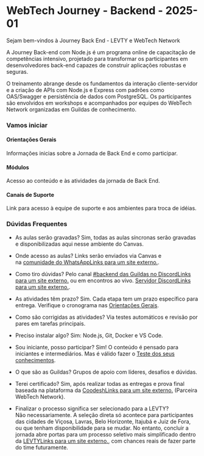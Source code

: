 # WebTech Journey - Backend - 2025-01


Sejam bem-vindos à Journey Back End - LEVTY e WebTech Network

A Journey Back-end com Node.js é um programa online de capacitação de competências intensivo, projetado para transformar os participantes em desenvolvedores back-end capazes de construir aplicações robustas e seguras. 

O treinamento abrange desde os fundamentos da interação cliente-servidor e a criação de APIs com Node.js e Express com padrões como OAS/Swagger e persistência de dados com PostgreSQL. Os participantes são envolvidos em workshops e acompanhados por equipes do WebTech Network organizadas em Guildas de conhecimento.

### Vamos iniciar

#### Orientações Gerais
Informações inicias sobre a Jornada de
Back End e como participar. 

#### Módulos
Acesso ao conteúdo e às atividades da
jornada de Back End.

#### Canais de Suporte
Link para acesso à equipe de suporte e aos ambientes para troca de idéias.

### Dúvidas Frequentes

- As aulas serão gravadas?
    Sim, todas as aulas síncronas serão gravadas e disponibilizadas aqui nesse ambiente do Canvas.
- Onde acesso as aulas?
    Links serão enviados via Canvas e na [comunidade do WhatsAppLinks para um site externo.](https://chat.whatsapp.com/Em6nDvtuaVeKatL3U952kG).
- Como tiro dúvidas?
    Pelo canal [#backend das Guildas no DiscordLinks para um site externo.](https://discord.com/channels/1167587327376359424/1344049543049773137) ou em encontros ao vivo. [Servidor DiscordLinks para um site externo.](https://discord.gg/gTUbnPgj).
- As atividades têm prazo?
    Sim. Cada etapa tem um prazo específico para entrega. Verifique o cronograma nas [Orientações Gerais](https://canvas.instructure.com/courses/12327039/pages/orientacoes-gerais "Orientações Gerais").
- Como são corrigidas as atividades? 
    Via testes automáticos e revisão por pares em tarefas principais.
- Preciso instalar algo?
    Sim: Node.js, Git, Docker e VS Code.
- Sou iniciante, posso participar?
    Sim! O conteúdo é pensado para iniciantes e intermediários. Mas é válido fazer o [Teste dos seus conhecimentos](https://canvas.instructure.com/courses/12327039/quizzes/22549179 "Teste os seus conhecimentos").
- O que são as Guildas? 
    Grupos de apoio com líderes, desafios e dúvidas.
- Terei certificado? 
    Sim, após realizar todas as entregas e prova final baseada na plataforma da [CoodeshLinks para um site externo.](https://coodesh.com/) (Parceira WebTech Network).


- Finalizar o processo significa ser selecionado para a LEVTY?  
    Não necessariamente. A seleção direta só acontece para participantes das cidades de Viçosa, Lavras, Belo Horizonte, Itajubá e Juiz de Fora, ou que tenham disponibilidade para se mudar. No entanto, concluir a jornada abre portas para um processo seletivo mais simplificado dentro da [LEVTYLinks para um site externo.](https://www.levty.com/br), com chances reais de fazer parte do time futuramente.



